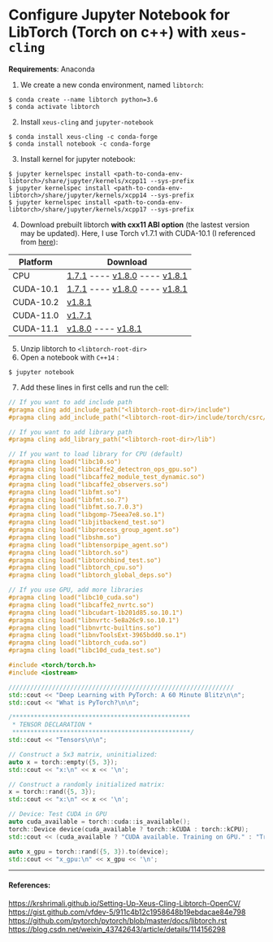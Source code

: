 ﻿# Configure Jupyter Notebook for LibTorch (Torch on c++) with `xeus-cling`

**Requirements**: Anaconda

1. We create a new conda environment, named `libtorch`:
```
$ conda create --name libtorch python=3.6
$ conda activate libtorch
```
2. Install `xeus-cling` and `jupyter-notebook`
```
$ conda install xeus-cling -c conda-forge
$ conda install notebook -c conda-forge 
```
3. Install kernel for jupyter notebook:
```
$ jupyter kernelspec install <path-to-conda-env-libtorch>/share/jupyter/kernels/xcpp11 --sys-prefix
$ jupyter kernelspec install <path-to-conda-env-libtorch>/share/jupyter/kernels/xcpp14 --sys-prefix
$ jupyter kernelspec install <path-to-conda-env-libtorch>/share/jupyter/kernels/xcpp17 --sys-prefix
```

4. Download prebuilt libtorch **with cxx11 ABI option** (the lastest version may be updated). Here, I use Torch v1.7.1 with CUDA-10.1 (I referenced from [here](https://blog.csdn.net/weixin_43742643/article/details/114156298)):

| Platform       | Download |
|-----------|----------|
| CPU |[1.7.1](https://download.pytorch.org/libtorch/cpu/libtorch-cxx11-abi-shared-with-deps-1.7.1%2Bcpu.zip) ---- [v1.8.0](https://download.pytorch.org/libtorch/cpu/libtorch-cxx11-abi-shared-with-deps-1.8.0%2Bcpu.zip) ---- [v1.8.1](https://download.pytorch.org/libtorch/cpu/libtorch-cxx11-abi-shared-with-deps-1.8.1%2Bcpu.zip)|
| CUDA-10.1 |[1.7.1](https://download.pytorch.org/libtorch/cu101/libtorch-cxx11-abi-shared-with-deps-1.7.1%2Bcu101.zip) ---- [v1.8.0](https://download.pytorch.org/libtorch/cu101/libtorch-cxx11-abi-shared-with-deps-1.8.0%2Bcu101.zip) ---- [v1.8.1](https://download.pytorch.org/libtorch/cu101/libtorch-cxx11-abi-shared-with-deps-1.8.1%2Bcu101.zip)|
| CUDA-10.2 |[v1.8.1](https://download.pytorch.org/libtorch/cu102/libtorch-cxx11-abi-shared-with-deps-1.8.1%2Bcu102.zip)|
| CUDA-11.0 |[v1.7.1](https://download.pytorch.org/libtorch/cu110/libtorch-cxx11-abi-shared-with-deps-1.7.1%2Bcu110.zip)|
| CUDA-11.1 |[v1.8.0](https://download.pytorch.org/libtorch/cu110/libtorch-cxx11-abi-shared-with-deps-1.8.0%2Bcu110.zip) ---- [v1.8.1](https://download.pytorch.org/libtorch/cu111/libtorch-cxx11-abi-shared-with-deps-1.8.1%2Bcu111.zip)|

5. Unzip libtorch to `<libtorch-root-dir>`
6. Open a notebook with `C++14` :
```
$ jupyter notebook
```	
7. Add these lines in first cells and run the cell:

```c++
// If you want to add include path
#pragma cling add_include_path("<libtorch-root-dir>/include")
#pragma cling add_include_path("<libtorch-root-dir>/include/torch/csrc/api/include")

// If you want to add library path
#pragma cling add_library_path("<libtorch-root-dir>/lib")

// If you want to load library for CPU (default)
#pragma cling load("libc10.so")
#pragma cling load("libcaffe2_detectron_ops_gpu.so")
#pragma cling load("libcaffe2_module_test_dynamic.so")
#pragma cling load("libcaffe2_observers.so")
#pragma cling load("libfmt.so")
#pragma cling load("libfmt.so.7")
#pragma cling load("libfmt.so.7.0.3")
#pragma cling load("libgomp-75eea7e8.so.1")
#pragma cling load("libjitbackend_test.so")
#pragma cling load("libprocess_group_agent.so")
#pragma cling load("libshm.so")
#pragma cling load("libtensorpipe_agent.so")
#pragma cling load("libtorch.so")
#pragma cling load("libtorchbind_test.so")
#pragma cling load("libtorch_cpu.so")
#pragma cling load("libtorch_global_deps.so")
```
```c++
// If you use GPU, add more libraries
#pragma cling load("libc10_cuda.so")
#pragma cling load("libcaffe2_nvrtc.so")
#pragma cling load("libcudart-1b201d85.so.10.1")
#pragma cling load("libnvrtc-5e8a26c9.so.10.1")
#pragma cling load("libnvrtc-builtins.so")
#pragma cling load("libnvToolsExt-3965bdd0.so.1")
#pragma cling load("libtorch_cuda.so")
#pragma cling load("libc10d_cuda_test.so")
```

```c++
#include <torch/torch.h>
#include <iostream>
```
```c++
//////////////////////////////////////////////////////////////
std::cout << "Deep Learning with PyTorch: A 60 Minute Blitz\n\n";
std::cout << "What is PyTorch?\n\n";

/*************************************************
 * TENSOR DECLARATION *
 *************************************************/
std::cout << "Tensors\n\n";

// Construct a 5x3 matrix, uninitialized:
auto x = torch::empty({5, 3});
std::cout << "x:\n" << x << '\n';

// Construct a randomly initialized matrix:
x = torch::rand({5, 3});
std::cout << "x:\n" << x << '\n';
```
```c++
// Device: Test CUDA in GPU
auto cuda_available = torch::cuda::is_available();
torch::Device device(cuda_available ? torch::kCUDA : torch::kCPU);
std::cout << (cuda_available ? "CUDA available. Training on GPU." : "Training on CPU.") << '\n';

auto x_gpu = torch::rand({5, 3}).to(device);
std::cout << "x_gpu:\n" << x_gpu << '\n';
```

---
#### References:
https://krshrimali.github.io/Setting-Up-Xeus-Cling-Libtorch-OpenCV/
https://gist.github.com/vfdev-5/911c4b12c1958648b19ebdacae84e798
https://github.com/pytorch/pytorch/blob/master/docs/libtorch.rst
https://blog.csdn.net/weixin_43742643/article/details/114156298











